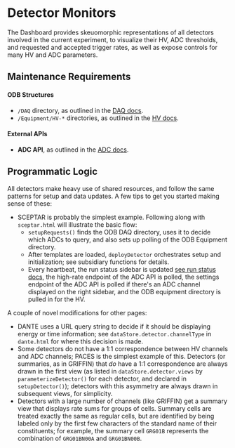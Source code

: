 Detector Monitors
==================

The Dashboard provides skeuomorphic representations of all detectors involved in the current experiment, to visualize their HV, ADC thresholds, and requested and accepted trigger rates, as well as expose controls for many HV and ADC parameters.

## Maintenance Requirements

#### ODB Structures

 - `/DAQ` directory, as outlined in the [DAQ docs](https://github.com/BillMills/griffin-dashboard/tree/gh-pages/templates/daq-monitor#odb-structures).
 - `/Equipment/HV-*` directories, as outlined in the [HV docs](https://github.com/BillMills/griffin-dashboard/tree/gh-pages/templates/hv-monitor#odb-structures).

#### External APIs

 - **ADC API**, as outlined in the [ADC docs](https://github.com/BillMills/griffin-dashboard/blob/gh-pages/templates/detectors/adc-sidebar/README.md).

## Programmatic Logic

All detectors make heavy use of shared resources, and follow the same patterns for setup and data updates. A few tips to get you started making sense of these:

 - SCEPTAR is probably the simplest example. Following along with `sceptar.html` will illustrate the basic flow:
   - `setupRequests()` finds the ODB DAQ directory, uses it to decide which ADCs to query, and also sets up polling of the ODB Equipment directory.
   - After templates are loaded, `deployDetector` orchestrates setup and initialization; see subsidiary functions for details.
   - Every heartbeat, the run status sidebar is updated [see run status docs](https://github.com/BillMills/griffin-dashboard/blob/gh-pages/templates/detectors/run-status/README.md), the high-rate endpoint of the ADC API is polled, the settings endpoint of the ADC API is polled if there's an ADC channel displayed on the right sidebar, and the ODB equipment directory is pulled in for the HV.

A couple of novel modifications for other pages:
 - DANTE uses a URL query string to decide if it should be displaying energy or time information; see `dataStore.detector.channelType` in `dante.html` for where this decision is made.
 - Some detectors do not have a 1:1 correspondence between HV channels and ADC channels; PACES is the simplest example of this. Detectors (or summaries, as in GRIFFIN) that *do* have a 1:1 correspondence are always drawn in the first view (as listed in `dataStore.detector.views` by `parameterizeDetector()` for each detector, and declared in `setupDetector()`); detectors with this asymmetry are always drawn in subsequent views, for simplicity.
 - Detectors with a large number of channels (like GRIFFIN) get a summary view that displays rate sums for groups of cells. Summary cells are treated exactly the same as regular cells, but are identified by being labeled only by the first few characters of the standard name of their constituents; for example, the summary cell `GRG01B` represents the combination of `GRG01BN00A` and `GRG01BN00B`.